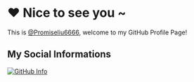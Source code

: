 # :heart: Nice to see you ~

This is [@Promiseliu6666](https://github.com/Promiseliu6666), welcome to my GitHub Profile Page!

## My Social Informations

[![GitHub Info](https://stats.justsong.cn/api/github?username=Promiseliu6666&theme=dark)](https://github.com/Promiseliu6666)

